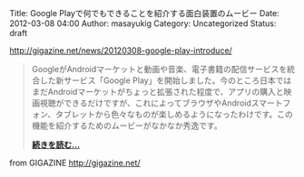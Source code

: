 Title: Google Playで何でもできることを紹介する面白装置のムービー
Date: 2012-03-08 04:00
Author: masayukig
Category: Uncategorized
Status: draft

<http://gigazine.net/news/20120308-google-play-introduce/>  
  
  

> GoogleがAndroidマーケットと動画や音楽、電子書籍の配信サービスを統合した新サービス「Google
> Play」を開始しました。今のところ日本ではまだAndroidマーケットがちょっと拡張された程度で、アプリの購入と映画視聴ができるだけですが、これによってブラウザやAndroidスマートフォン、タブレットから色々なものが楽しめるようになったわけです。この機能を紹介するためのムービーがなかなか秀逸です。
>
> **[続きを読む...](http://gigazine.net/news/20120308-google-play-introduce/)**

  
  
from GIGAZINE <http://gigazine.net/>
